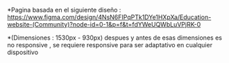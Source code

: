 *Pagina basada en el siguiente  diseño :  https://www.figma.com/design/4NsN6FIPqPTk1DYe1HXpXa/Education-website-(Community)?node-id=0-1&p=f&t=fdYWeUQWbLuVPjRK-0

*(Dimensiones : 1530px - 930px) despues y antes de esas dimensiones es no responsive , se requiere responsive para ser adaptativo en cualquier dispositivo 
